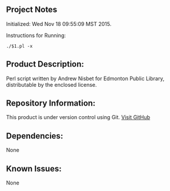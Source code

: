 Project Notes
-------------
Initialized: Wed Nov 18 09:55:09 MST 2015.

Instructions for Running:
```
./$1.pl -x
```

Product Description:
--------------------
Perl script written by Andrew Nisbet for Edmonton Public Library, distributable by the enclosed license.

Repository Information:
-----------------------
This product is under version control using Git.
[Visit GitHub](https://github.com/Edmonton-Public-Library)

Dependencies:
-------------
None

Known Issues:
-------------
None
